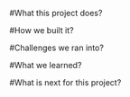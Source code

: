 #What this project does?

#How we built it?

#Challenges we ran into?

#What we learned?

#What is next for this project?